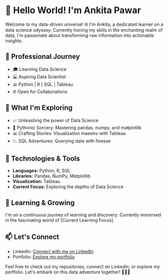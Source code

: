 # 👋 Hello World! I'm Ankita Pawar

Welcome to my data-driven universe! 🌐 I'm Ankita, a dedicated learner on a data science odyssey. Currently honing my skills in the enchanting realm of data, I'm passionate about transforming raw information into actionable insights.

## 💼 Professional Journey

- 🎓 Learning Data Science
- 💻 Aspiring Data Scientist
- 📊 Python | R | SQL | Tableau
- 🌐 Open for Collaborations

## 🚀 What I'm Exploring

- 📈 Unleashing the power of Data Science
- 🐍 Pythonic Sorcery: Mastering pandas, numpy, and matplotlib
- 📊 Crafting Stories: Visualization maestro with Tableau
- 📉 SQL Adventures: Querying data with finesse

## 🔧 Technologies & Tools

- **Languages:** Python, R, SQL
- **Libraries:** Pandas, NumPy, Matplotlib
- **Visualization:** Tableau
- **Current Focus:** Exploring the depths of Data Science

## 🌱 Learning & Growing

I'm on a continuous journey of learning and discovery. Currently immersed in the fascinating world of [Current Learning Focus].

## 📫 Let's Connect

- LinkedIn: [Connect with me on LinkedIn](https://www.linkedin.com/in/ankita-pawar-457a82272?utm_source=share&utm_campaign=share_via&utm_content=profile&utm_medium=android_app)
- Portfolio: [Explore my portfolio](https://analyst-ankita.mystrikingly.com)

Feel free to check out my repositories, connect on LinkedIn, or explore my portfolio. Let's embark on this data adventure together! 🚀👩‍💻

  

<!---
analyst-ankita/analyst-ankita is a ✨ special ✨ repository because its `README.md` (this file) appears on your GitHub profile.
You can click the Preview link to take a look at your changes.
--->
